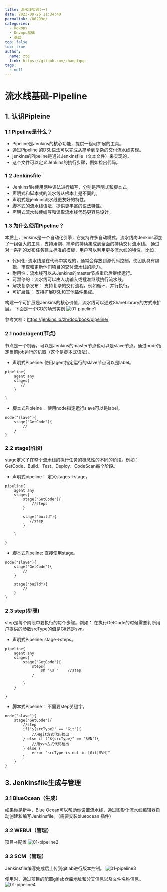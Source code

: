 ```yaml
---
title: 流水线实践(一)
date: 2023-09-26 11:34:40
permalink: /06299e/
categories: 
  - Devops
  - Devops基础
  - 基础
top: false
toc: true
author: 
  name: ztq
  link: https://github.com/zhangtqup
tags: 
  - null
---
```

# 流水线基础-Pipeline
## 1. 认识Pipleine

### 1.1 Pipeline是什么？

- Pipeline是Jenkins的核心功能，提供一组可扩展的工具。
- 通过Pipeline 的DSL语法可以完成从简单到复杂的交付流水线实现。
- jenkins的Pipeline是通过Jenkinsfile（文本文件）来实现的。
- 这个文件可以定义Jenkins的执行步骤，例如检出代码。

### 1.2 Jenkinsfile

- Jenkinsfile使用两种语法进行编写，分别是声明式和脚本式。
- 声明式和脚本式的流水线从根本上是不同的。
- 声明式是jenkins流水线更友好的特性。
- 脚本式的流水线语法，提供更丰富的语法特性。
- 声明式流水线使编写和读取流水线代码更容易设计。


### 1.3 为什么使用Pipeline？

本质上，jenkins是一个自动化引擎，它支持许多自动模式。流水线向Jenkins添加了一组强大的工具，支持用例、简单的持续集成到全面的持续交付流水线。
通过对一系列的发布任务建立标准的模板，用户可以利用更多流水线的特性，比如：

- 代码化: 流水线是在代码中实现的，通常会存放到源代码控制，使团队具有编辑、审查和更新他们项目的交付流水线的能力。
- 耐用性：流水线可以从Jenkins的master节点重启后继续运行。
- 可暂停的：流水线可以由人功输入或批准继续执行流水线。
- 解决复杂发布： 支持复杂的交付流程。例如循环、并行执行。
- 可扩展性： 支持扩展DSL和其他插件集成。 

构建一个可扩展是Jenkins的核心价值，流水线可以通过ShareLibrary的方式来扩展。
下面是一个CD的场景实例
![01-pipeline1](https://zhangtq-blog.oss-cn-hangzhou.aliyuncs.com/content_picture/01-pipeline1.png)

参考文档：https://jenkins.io/zh/doc/book/pipeline/ 
### 2.1 node/agent(节点)
节点是一个机器，可以是Jenkins的master节点也可以是slave节点。通过node指定当前job运行的机器（这个是脚本式语法）。

- 声明式Pipeline: 使用agent指定运行的slave节点可以是label。

```
pipeline{
    agent any
    stages{
       //    
    }

}

```

- 脚本式Pipleine： 使用node指定运行slave可以是label。

```
node("slave"){
    stage("GetCode"){
        //
    }
}
```

### 2.2 stage(阶段)
stage定义了在整个流水线的执行任务的概念性的不同的阶段。例如： GetCode、Build、Test、Deploy、CodeScan每个阶段。

- 声明式pipeline： 定义stages->stage。

```
pipeline{
    agent any
    stages{
        stage("GetCode"){
            //steps  
        }
        
        stage("build"){
           //step
        }
    
    }

}

```

- 脚本式Pipeline: 直接使用stage。

```
node("slave"){
    stage("GetCode"){
        //
    }
    
    stage("build"){
        //
    }
}

```

### 2.3 step(步骤)
step是每个阶段中要执行的每个步骤。例如： 在执行GetCode的时候需要判断用户提供的参数srcType的值是Git还是svn。

- 声明式Pipeline: stage->steps。

```
pipeline{
    agent any
    stages{
        stage("GetCode"){
            steps{ 
                sh "ls "    //step
            }
        
        }    
    }

}

```

- 脚本式Pipeline： 不需要step关键字。

```
node("slave"){
    stage("GetCode"){
        //step
        if("${srcType}" == "Git"){
            //用git方式代码检出
        } else if ("${srcType}" == "SVN"){
            //用svn方式代码检出
        } else {
            error "srcType is not in [Git|SVN]"
        }
    }
}

```

## 3. Jenkinsfile生成与管理
### 3.1 BlueOcean（生成）
如果你是新手，Blue Ocean可以帮助你设置流水线，通过图形化流水线编辑器自动创建和编写Jenkinsfile。（需要安装blueocean 插件）


### 3.2 WEBUI（管理）
项目->配置
![01-pipeline2](https://zhangtq-blog.oss-cn-hangzhou.aliyuncs.com/content_picture/01-pipeline2.png)


### 3.3 SCM（管理）
Jenkinsfile编写完成后上传到gitlab进行版本控制。
![01-pipeline3](https://zhangtq-blog.oss-cn-hangzhou.aliyuncs.com/content_picture/01-pipeline3.png)

使用时，通过项目的配置gitlab仓库地址和分支信息以及文件名称信息。
![01-pipeline4](https://zhangtq-blog.oss-cn-hangzhou.aliyuncs.com/content_picture/01-pipeline4.png)



